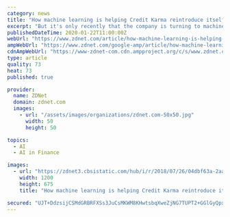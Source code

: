 ```yaml
---
category: news
title: "How machine learning is helping Credit Karma reintroduce itself to users"
excerpt: "But it's only recently that the company is turning to machine learning to make sense of hundreds of billions of data points and deliver personalized insights and recommendations to individual members at scale. When it launched in 2008 at the height of the financial crisis, Credit Karma's primary service leveraged credit report data to help ..."
publishedDateTime: 2020-01-22T11:00:00Z
webUrl: "https://www.zdnet.com/article/how-machine-learning-is-helping-credit-karma-reintroduce-its-brand-to-users/"
ampWebUrl: "https://www.zdnet.com/google-amp/article/how-machine-learning-is-helping-credit-karma-reintroduce-its-brand-to-users/"
cdnAmpWebUrl: "https://www-zdnet-com.cdn.ampproject.org/c/s/www.zdnet.com/google-amp/article/how-machine-learning-is-helping-credit-karma-reintroduce-its-brand-to-users/"
type: article
quality: 73
heat: 73
published: true

provider:
  name: ZDNet
  domain: zdnet.com
  images:
    - url: "/assets/images/organizations/zdnet.com-50x50.jpg"
      width: 50
      height: 50

topics:
  - AI
  - AI in Finance

images:
  - url: "https://zdnet3.cbsistatic.com/hub/i/r/2018/07/26/04dbf63a-2aa4-480b-ad61-5d857987ba31/thumbnail/1200x675/8929444376cb1c585bcdc20bc3026ca3/creditkarmathumbnail.jpg"
    width: 1200
    height: 675
    title: "How machine learning is helping Credit Karma reintroduce itself to users"

secured: "UJT+DdzsijCSMdGRBRFXSs3JuCsMKWM8KHwtsbqXweZjNG7TUPT2+GGlGyQpx+UzkG6W1wtcwTxCLTbficaBD/9v6UiC2Qb4lrLCla9ZZ0oKAhwTTOPS+XxkToNIIiab1Vpj4CNPe+NR/Q3AOjDAL2tBjFbMtGyrknmIey3KjKEudFNw8Lv06ODXrz+Qztf/PJvVh8L5wWHTchjOu9UidaAscIluCV4IYKfxK9Ra3EBMRKcahuvx4lKLfOq7x3JhreSXKXrSdtvOkmjkv9qBGnPWm4sZfTxP1LyKhrr+eSDgEQI+UqQzy9Q145qlFtJT;BGi2Ltd8nweM9hAxLzQKmQ=="
---
```



